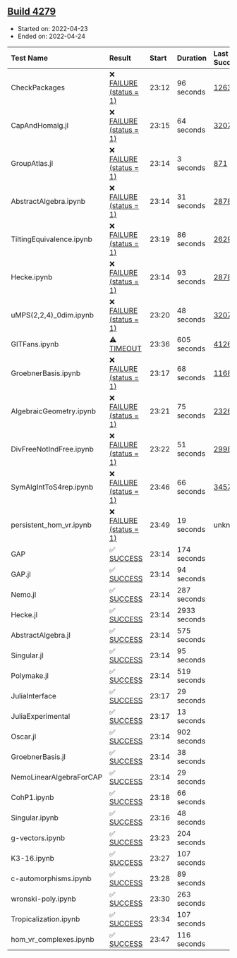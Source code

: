 ## [Build 4279](https://oscarci.mathematik.uni-kl.de/job/oscar-stable/4279/)

* Started on: 2022-04-23
* Ended on: 2022-04-24

| Test Name    | Result | Start | Duration | Last Success | First Failure |
|:-------------|:-------|:------|:---------|:-------------|:--------------|
| CheckPackages | ❌ [FAILURE (status = 1)](https://oscarci.mathematik.uni-kl.de/job/oscar-stable/4279/artifact/logs/build-4279/CheckPackages.log) | 23:12 | 96 seconds | [1263](https://oscarci.mathematik.uni-kl.de/job/oscar-stable/1263/) | [1264](https://oscarci.mathematik.uni-kl.de/job/oscar-stable/1264/) |
| CapAndHomalg.jl | ❌ [FAILURE (status = 1)](https://oscarci.mathematik.uni-kl.de/job/oscar-stable/4279/artifact/logs/build-4279/CapAndHomalg.jl.log) | 23:15 | 64 seconds | [3207](https://oscarci.mathematik.uni-kl.de/job/oscar-stable/3207/) | [3208](https://oscarci.mathematik.uni-kl.de/job/oscar-stable/3208/) |
| GroupAtlas.jl | ❌ [FAILURE (status = 1)](https://oscarci.mathematik.uni-kl.de/job/oscar-stable/4279/artifact/logs/build-4279/GroupAtlas.jl.log) | 23:14 | 3 seconds | [871](https://oscarci.mathematik.uni-kl.de/job/oscar-stable/871/) | [872](https://oscarci.mathematik.uni-kl.de/job/oscar-stable/872/) |
| AbstractAlgebra.ipynb | ❌ [FAILURE (status = 1)](https://oscarci.mathematik.uni-kl.de/job/oscar-stable/4279/artifact/logs/build-4279/AbstractAlgebra.ipynb.log) | 23:14 | 31 seconds | [2878](https://oscarci.mathematik.uni-kl.de/job/oscar-stable/2878/) | [2879](https://oscarci.mathematik.uni-kl.de/job/oscar-stable/2879/) |
| TiltingEquivalence.ipynb | ❌ [FAILURE (status = 1)](https://oscarci.mathematik.uni-kl.de/job/oscar-stable/4279/artifact/logs/build-4279/TiltingEquivalence.ipynb.log) | 23:19 | 86 seconds | [2629](https://oscarci.mathematik.uni-kl.de/job/oscar-stable/2629/) | [2630](https://oscarci.mathematik.uni-kl.de/job/oscar-stable/2630/) |
| Hecke.ipynb | ❌ [FAILURE (status = 1)](https://oscarci.mathematik.uni-kl.de/job/oscar-stable/4279/artifact/logs/build-4279/Hecke.ipynb.log) | 23:14 | 93 seconds | [2878](https://oscarci.mathematik.uni-kl.de/job/oscar-stable/2878/) | [2879](https://oscarci.mathematik.uni-kl.de/job/oscar-stable/2879/) |
| uMPS(2,2,4)_0dim.ipynb | ❌ [FAILURE (status = 1)](https://oscarci.mathematik.uni-kl.de/job/oscar-stable/4279/artifact/logs/build-4279/uMPS-2-2-4-_0dim.ipynb.log) | 23:20 | 48 seconds | [3207](https://oscarci.mathematik.uni-kl.de/job/oscar-stable/3207/) | [3208](https://oscarci.mathematik.uni-kl.de/job/oscar-stable/3208/) |
| GITFans.ipynb | ⚠ [TIMEOUT](https://oscarci.mathematik.uni-kl.de/job/oscar-stable/4279/artifact/logs/build-4279/GITFans.ipynb.log) | 23:36 | 605 seconds | [4126](https://oscarci.mathematik.uni-kl.de/job/oscar-stable/4126/) | [4127](https://oscarci.mathematik.uni-kl.de/job/oscar-stable/4127/) |
| GroebnerBasis.ipynb | ❌ [FAILURE (status = 1)](https://oscarci.mathematik.uni-kl.de/job/oscar-stable/4279/artifact/logs/build-4279/GroebnerBasis.ipynb.log) | 23:17 | 68 seconds | [1168](https://oscarci.mathematik.uni-kl.de/job/oscar-stable/1168/) | [1169](https://oscarci.mathematik.uni-kl.de/job/oscar-stable/1169/) |
| AlgebraicGeometry.ipynb | ❌ [FAILURE (status = 1)](https://oscarci.mathematik.uni-kl.de/job/oscar-stable/4279/artifact/logs/build-4279/AlgebraicGeometry.ipynb.log) | 23:21 | 75 seconds | [2326](https://oscarci.mathematik.uni-kl.de/job/oscar-stable/2326/) | [2327](https://oscarci.mathematik.uni-kl.de/job/oscar-stable/2327/) |
| DivFreeNotIndFree.ipynb | ❌ [FAILURE (status = 1)](https://oscarci.mathematik.uni-kl.de/job/oscar-stable/4279/artifact/logs/build-4279/DivFreeNotIndFree.ipynb.log) | 23:22 | 51 seconds | [2998](https://oscarci.mathematik.uni-kl.de/job/oscar-stable/2998/) | [2999](https://oscarci.mathematik.uni-kl.de/job/oscar-stable/2999/) |
| SymAlgIntToS4rep.ipynb | ❌ [FAILURE (status = 1)](https://oscarci.mathematik.uni-kl.de/job/oscar-stable/4279/artifact/logs/build-4279/SymAlgIntToS4rep.ipynb.log) | 23:46 | 66 seconds | [3457](https://oscarci.mathematik.uni-kl.de/job/oscar-stable/3457/) | [3458](https://oscarci.mathematik.uni-kl.de/job/oscar-stable/3458/) |
| persistent_hom_vr.ipynb | ❌ [FAILURE (status = 1)](https://oscarci.mathematik.uni-kl.de/job/oscar-stable/4279/artifact/logs/build-4279/persistent_hom_vr.ipynb.log) | 23:49 | 19 seconds | unknown | unknown |
| GAP | ✅ [SUCCESS](https://oscarci.mathematik.uni-kl.de/job/oscar-stable/4279/artifact/logs/build-4279/GAP.log) | 23:14 | 174 seconds |  |  |
| GAP.jl | ✅ [SUCCESS](https://oscarci.mathematik.uni-kl.de/job/oscar-stable/4279/artifact/logs/build-4279/GAP.jl.log) | 23:14 | 94 seconds |  |  |
| Nemo.jl | ✅ [SUCCESS](https://oscarci.mathematik.uni-kl.de/job/oscar-stable/4279/artifact/logs/build-4279/Nemo.jl.log) | 23:14 | 287 seconds |  |  |
| Hecke.jl | ✅ [SUCCESS](https://oscarci.mathematik.uni-kl.de/job/oscar-stable/4279/artifact/logs/build-4279/Hecke.jl.log) | 23:14 | 2933 seconds |  |  |
| AbstractAlgebra.jl | ✅ [SUCCESS](https://oscarci.mathematik.uni-kl.de/job/oscar-stable/4279/artifact/logs/build-4279/AbstractAlgebra.jl.log) | 23:14 | 575 seconds |  |  |
| Singular.jl | ✅ [SUCCESS](https://oscarci.mathematik.uni-kl.de/job/oscar-stable/4279/artifact/logs/build-4279/Singular.jl.log) | 23:14 | 95 seconds |  |  |
| Polymake.jl | ✅ [SUCCESS](https://oscarci.mathematik.uni-kl.de/job/oscar-stable/4279/artifact/logs/build-4279/Polymake.jl.log) | 23:14 | 519 seconds |  |  |
| JuliaInterface | ✅ [SUCCESS](https://oscarci.mathematik.uni-kl.de/job/oscar-stable/4279/artifact/logs/build-4279/JuliaInterface.log) | 23:17 | 29 seconds |  |  |
| JuliaExperimental | ✅ [SUCCESS](https://oscarci.mathematik.uni-kl.de/job/oscar-stable/4279/artifact/logs/build-4279/JuliaExperimental.log) | 23:17 | 13 seconds |  |  |
| Oscar.jl | ✅ [SUCCESS](https://oscarci.mathematik.uni-kl.de/job/oscar-stable/4279/artifact/logs/build-4279/Oscar.jl.log) | 23:14 | 902 seconds |  |  |
| GroebnerBasis.jl | ✅ [SUCCESS](https://oscarci.mathematik.uni-kl.de/job/oscar-stable/4279/artifact/logs/build-4279/GroebnerBasis.jl.log) | 23:14 | 38 seconds |  |  |
| NemoLinearAlgebraForCAP | ✅ [SUCCESS](https://oscarci.mathematik.uni-kl.de/job/oscar-stable/4279/artifact/logs/build-4279/NemoLinearAlgebraForCAP.log) | 23:14 | 29 seconds |  |  |
| CohP1.ipynb | ✅ [SUCCESS](https://oscarci.mathematik.uni-kl.de/job/oscar-stable/4279/artifact/logs/build-4279/CohP1.ipynb.log) | 23:18 | 66 seconds |  |  |
| Singular.ipynb | ✅ [SUCCESS](https://oscarci.mathematik.uni-kl.de/job/oscar-stable/4279/artifact/logs/build-4279/Singular.ipynb.log) | 23:16 | 48 seconds |  |  |
| g-vectors.ipynb | ✅ [SUCCESS](https://oscarci.mathematik.uni-kl.de/job/oscar-stable/4279/artifact/logs/build-4279/g-vectors.ipynb.log) | 23:23 | 204 seconds |  |  |
| K3-16.ipynb | ✅ [SUCCESS](https://oscarci.mathematik.uni-kl.de/job/oscar-stable/4279/artifact/logs/build-4279/K3-16.ipynb.log) | 23:27 | 107 seconds |  |  |
| c-automorphisms.ipynb | ✅ [SUCCESS](https://oscarci.mathematik.uni-kl.de/job/oscar-stable/4279/artifact/logs/build-4279/c-automorphisms.ipynb.log) | 23:28 | 89 seconds |  |  |
| wronski-poly.ipynb | ✅ [SUCCESS](https://oscarci.mathematik.uni-kl.de/job/oscar-stable/4279/artifact/logs/build-4279/wronski-poly.ipynb.log) | 23:30 | 263 seconds |  |  |
| Tropicalization.ipynb | ✅ [SUCCESS](https://oscarci.mathematik.uni-kl.de/job/oscar-stable/4279/artifact/logs/build-4279/Tropicalization.ipynb.log) | 23:34 | 107 seconds |  |  |
| hom_vr_complexes.ipynb | ✅ [SUCCESS](https://oscarci.mathematik.uni-kl.de/job/oscar-stable/4279/artifact/logs/build-4279/hom_vr_complexes.ipynb.log) | 23:47 | 116 seconds |  |  |

